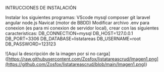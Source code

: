 INTRUCCIONES DE INSTALACIÓN

Instalar los siguientes programas:
VScode
mysql
composer
git
laravel
angular
node.js
Navicat (motor de BBDD)
Modificar archivo .env para conexion (es para mi conexion de servidor local), crear con las siguientes caracteristicas:
DB_CONNECTION=mysql
DB_HOST=127.0.0.1
DB_PORT=3306
DB_DATABASE=listatareas
DB_USERNAME=root
DB_PASSWORD=123123

<span>![</span><span>Aquí la descripción de la imagen por si no carga</span><span>]</span><span>(</span><span>[https://raw.githubusercontent.com/Zosfox/listatareascrud/Imagen1.png](https://github.com/Zosfox/listatareascrud/blob/main/Imagen1.png)</span><span>)</span>
